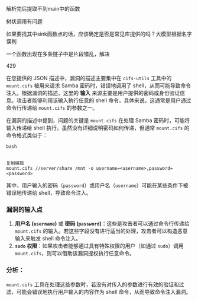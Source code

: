 解析完后提取不到main中的函数

树状调用有问题

如果要找其中sink函数点的话，应该确定是否是常见库提供的吗？大模型根据名字误判

一个函数出现在多条链子中是片段错乱，解决

429

在您提供的 JSON 描述中，漏洞的描述主要集中在 `cifs-utils` 工具中的 `mount.cifs` 被用来请求 Samba 密码时，错误地调用了 shell，从而可能导致命令注入。根据漏洞的描述，这里的 **输入** 来源主要是用户提供的密码或身份验证信息。攻击者能够利用该输入执行任意的 shell 命令，具体来说，这通常是用户通过命令行传递给 `mount.cifs` 的参数之一。

在漏洞的描述中提到，问题的关键是 `mount.cifs` 在处理 Samba 密码时，可能将输入传递给 shell 执行。虽然没有详细说明密码如何传递，但通常 `mount.cifs` 的命令格式类似于：

```
bash


复制编辑
mount.cifs //server/share /mnt -o username=<username>,password=<password>
```

其中，用户输入的密码（`password`）或用户名（`username`）可能在某些条件下被错误地传递给 shell，导致命令注入。

### 漏洞的输入点

1. **用户名 (`username`)** 或 **密码 (`password`)**：这些是攻击者可以通过命令行传递给 `mount.cifs` 的输入。若这些字段没有进行适当的处理，攻击者可以构造恶意输入来触发 shell 命令注入。
2. **`sudo` 权限**：如果攻击者能够通过具有特殊权限的用户（如通过 `sudo`）调用 `mount.cifs`，则可以借助该漏洞提权执行任意命令。

### 分析：

`mount.cifs` 工具在处理这些参数时，若没有对传入的参数进行有效的验证和过滤，可能会错误地执行用户输入的内容作为 shell 命令，从而导致命令注入漏洞。